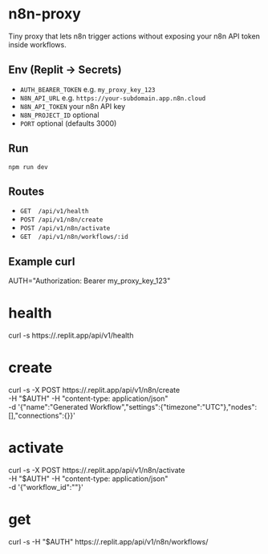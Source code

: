 # n8n-proxy

Tiny proxy that lets n8n trigger actions without exposing your n8n API token inside workflows.

## Env (Replit → Secrets)
- `AUTH_BEARER_TOKEN`  e.g. `my_proxy_key_123`
- `N8N_API_URL`        e.g. `https://your-subdomain.app.n8n.cloud`
- `N8N_API_TOKEN`      your n8n API key
- `N8N_PROJECT_ID`     optional
- `PORT`               optional (defaults 3000)

## Run
`npm run dev`

## Routes
- `GET  /api/v1/health`
- `POST /api/v1/n8n/create`
- `POST /api/v1/n8n/activate`
- `GET  /api/v1/n8n/workflows/:id`

## Example curl
AUTH="Authorization: Bearer my_proxy_key_123"

# health
curl -s https://<your-repl>.replit.app/api/v1/health

# create
curl -s -X POST https://<your-repl>.replit.app/api/v1/n8n/create \
 -H "$AUTH" -H "content-type: application/json" \
 -d '{"name":"Generated Workflow","settings":{"timezone":"UTC"},"nodes":[],"connections":{}}'

# activate
curl -s -X POST https://<your-repl>.replit.app/api/v1/n8n/activate \
 -H "$AUTH" -H "content-type: application/json" \
 -d '{"workflow_id":"<id-from-create>"}'

# get
curl -s -H "$AUTH" https://<your-repl>.replit.app/api/v1/n8n/workflows/<id>